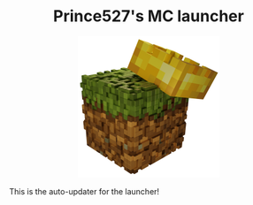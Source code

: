 <h1 align="center">Prince527's MC launcher</h1>

<p align="center">
  <img src="https://github.com/Prince527GitHub/Prince527-MC-launcher/blob/release/src/assets/image/logo.png?raw=true" width="256" height="256">

  This is the auto-updater for the launcher!
</p>
